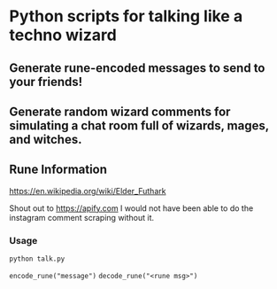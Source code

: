 # Python scripts for talking like a techno wizard

## Generate rune-encoded messages to send to your friends!

## Generate random wizard comments for simulating a chat room full of wizards, mages, and witches.



## Rune Information

https://en.wikipedia.org/wiki/Elder_Futhark

Shout out to https://apify.com 
I would not have been able to do the instagram comment scraping without it.


### Usage

`python talk.py`

`encode_rune("message")`
`decode_rune("<rune msg>")`


